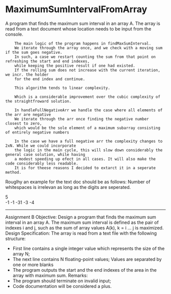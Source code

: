 # MaximumSumIntervalFromArray
A program that finds the maximum sum interval in an array A.
The array is read from a text document whose location needs to be input from the console.


        The main logic of the program happens in findMaxSumInterval. 
        We iterate through the array once, and we check with a moving sum if the sum goes negative.
        In such, a case we restart counting the sum from that point on refreshing the start and end indexes,
        while keeping the positive result if one had existed.
        If the rolling sum does not increase with the current iteration, we incr. the holder
        for the end index and continue.

        This algorithm tends to linear complexity.

        Which is a considerable improvement over the cubic complexity of the straightfroward solution.

        In handleFullNegativeArr we handle the case where all elements of the arr are negative
        We iterate through the arr once finding the negative number closest to zero,
        which would be the sole element of a maximum subarray consisting of entirely negative numbers
        
        In the case we have a full negative arr the complexity changes to 2xN. While we could incorporate
        the logic in the main cycle, this will slow down considerably the general case solution, while having
        a modest speeding up efect in all cases. It will also make the code considerably less readable.
        It is for theese reasons I decided to extarct it in a seperate method.


Rouglhy an example for the text doc should be as follows:
Number of whitespaces is irrelevan as long as the digits are seperated.

5   
-1     -1 -31 -3 -4

------------------------------------------------------------------------------------

Assignment B
Objective:
Design a program that finds the maximum sum interval in an array A.
The maximum sum interval is defined as the pair of indexes i and j, such as the sum of array 
values A(k), k = i … j is maximized. 
Design Specification:
The array is read from a text file with the following structure:
- First line contains a single integer value which represents the size of the array N;
- The next line contains N floating-point values; Values are separated by one or more blanks
- The program outputs the start and the end indexes of the area in the array with maximum sum.
Remarks:
- The program should terminate on invalid input;
- Code documentation will be considered a plus.
